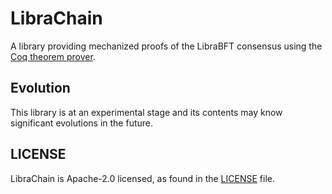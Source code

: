 # LibraChain

A library providing mechanized proofs of the LibraBFT consensus using the [Coq
theorem prover](https://coq.inria.fr/).


## Evolution

This library is at an experimental stage and its contents may know significant evolutions in the future.

## LICENSE
LibraChain is Apache-2.0 licensed, as found in the [LICENSE](https://github.com/calibra/LibraChain/blob/master/LICENSE) file.
